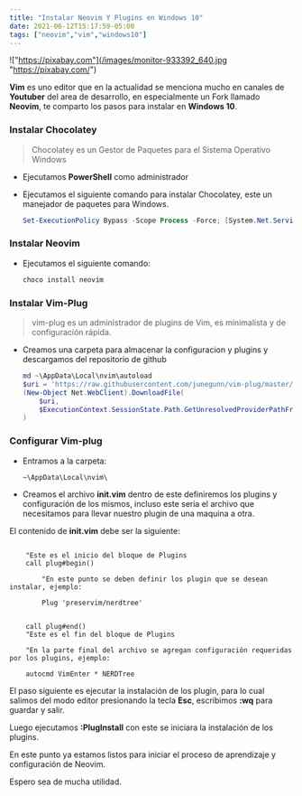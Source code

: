 ```yaml
---
title: "Instalar Neovim Y Plugins en Windows 10"
date: 2021-06-12T15:17:59-05:00
tags: ["neovim","vim","windows10"]
---
```


!["https://pixabay.com"](/images/monitor-933392_640.jpg "https://pixabay.com/")

**Vim** es uno editor que en la actualidad se menciona mucho en canales de **Youtuber** del area de desarrollo, en especialmente un Fork llamado **Neovim**, te comparto los pasos para instalar en **Windows 10**.

### Instalar Chocolatey
> Chocolatey es un Gestor de Paquetes para el Sistema Operativo Windows

* Ejecutamos **PowerShell** como administrador
* Ejecutamos el siguiente comando para instalar Chocolatey, este un manejador de paquetes para Windows.

   ```powershell
   Set-ExecutionPolicy Bypass -Scope Process -Force; [System.Net.ServicePointManager]::SecurityProtocol = [System.Net.ServicePointManager]::SecurityProtocol -bor 3072; iex ((New-Object System.Net.WebClient).DownloadString('https://chocolatey.org/install.ps1'))
   ```

### Instalar Neovim

* Ejecutamos el siguiente comando:

    ```powershell
    choco install neovim
    ```

### Instalar Vim-Plug
> vim-plug es un administrador de plugins de Vim, es minimalista y de configuración rápida.

* Creamos una carpeta para almacenar la configuracion y plugins y descargamos del repositorio de github

    ```powershell
    md ~\AppData\Local\nvim\autoload
    $uri = 'https://raw.githubusercontent.com/junegunn/vim-plug/master/plug.vim'
    (New-Object Net.WebClient).DownloadFile(
        $uri,
        $ExecutionContext.SessionState.Path.GetUnresolvedProviderPathFromPSPath("~\AppData\Local\nvim\autoload\plug.vim")
    )
    ```

### Configurar Vim-plug

* Entramos a la carpeta:
    ```
    ~\AppData\Local\nvim\
    ```

* Creamos el archivo **init.vim**
dentro de este definiremos los plugins y configuración de los mismos, incluso este seria el archivo que necesitamos para llevar nuestro plugin de una maquina a otra.

El contenido de **init.vim** debe ser la siguiente:

```vim

    "Este es el inicio del bloque de Plugins
    call plug#begin()

        "En este punto se deben definir los plugin que se desean instalar, ejemplo:
        
        Plug 'preservim/nerdtree'

    
    call plug#end()
    "Este es el fin del bloque de Plugins

    "En la parte final del archivo se agregan configuración requeridas por los plugins, ejemplo:

    autocmd VimEnter * NERDTree

```

El paso siguiente es ejecutar la instalación de los plugin, para lo cual salimos del modo editor presionando la tecla **Esc**, escribimos **:wq** para guardar y salir.

Luego ejecutamos **:PlugInstall** con este se iniciara la instalación de los plugins.

En este punto ya estamos listos para iniciar el proceso de aprendizaje y configuración de Neovim.

Espero sea de mucha utilidad.